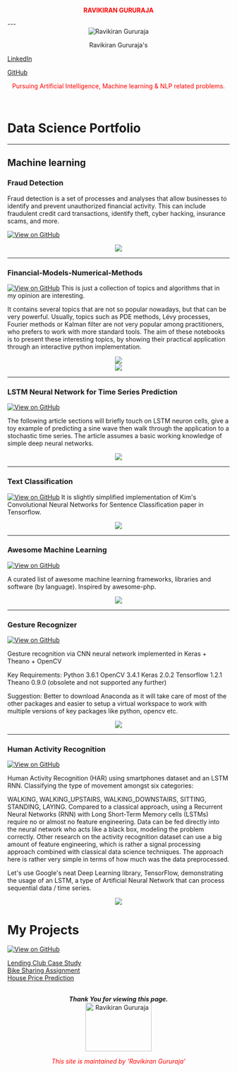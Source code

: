 <p align=center style="color:red" size=4><b>RAVIKIRAN GURURAJA</b></p>
---
<center> <img src= "assets/img/king3.jpg" alt="Ravikiran Gururaja"> </center>

<p align="center">
 Ravikiran Gururaja's
 
<a href="https://www.linkedin.com/in/g-ravikiran-650926274//">  LinkedIn  </a>

 <a href="https://github.com/Ravikiran-Gururaja">  GitHub  </a>
<br>   
 <center> <p style="color:red">Pursuing Artificial Intelligence, Machine learning & NLP related problems.</p> </center>
  <br>
  </p>

# Data Science Portfolio
---
## Machine learning

### Fraud Detection

Fraud detection is a set of processes and analyses that allow businesses to identify and prevent unauthorized financial activity. This can include fraudulent credit card transactions, identify theft, cyber hacking, insurance scams, and more.

[![View on GitHub](https://img.shields.io/badge/GitHub-View_on_GitHub-blue?logo=GitHub)](https://github.com/Ravikiran-Gururaja)
<br>
<center> <img src= "assets/img/fraud_detection.png"/> </center>

---
### Financial-Models-Numerical-Methods

[![View on GitHub](https://img.shields.io/badge/GitHub-View_on_GitHub-blue?logo=GitHub)](https://github.com/Ravikiran-Gururaja)
This is just a collection of topics and algorithms that in my opinion are interesting.

It contains several topics that are not so popular nowadays, but that can be very powerful. Usually, topics such as PDE methods, Lévy processes, Fourier methods or Kalman filter are not very popular among practitioners, who prefers to work with more standard tools.
The aim of these notebooks is to present these interesting topics, by showing their practical application through an interactive python implementation.

<center> <img src= "assets/img/financial_modeling.jpg"/> </center>

<center> <img src= "assets/img/financial_modeling_in_python.jpg"/> </center>

---
### LSTM Neural Network for Time Series Prediction

[![View on GitHub](https://img.shields.io/badge/GitHub-View_on_GitHub-blue?logo=GitHub)](https://github.com/Ravikiran-Gururaja)

The following article sections will briefly touch on LSTM neuron cells, give a toy example of predicting a sine wave then walk through the application to a stochastic time series. The article assumes a basic working knowledge of simple deep neural networks.

<center><img src="https://camo.githubusercontent.com/a085b4fe60690252b8aa2de917c53fc3f63aec21aafea21c8f1ecb543d2c44cb/68747470733a2f2f7777772e616c74756d696e74656c6c6967656e63652e636f6d2f6173736574732f74696d652d7365726965732d70726564696374696f6e2d7573696e672d6c73746d2d646565702d6e657572616c2d6e6574776f726b732f73696e776176655f66756c6c5f7365712e706e67"/></center>

---
### Text Classification

[![View on GitHub](https://img.shields.io/badge/GitHub-View_on_GitHub-blue?logo=GitHub)](https://github.com/Ravikiran-Gururaja)
It is slightly simplified implementation of Kim's Convolutional Neural Networks for Sentence Classification paper in Tensorflow.

<center> <img src ="assets/img/Convolutional-neural-network-sample-Cho-Kim-2021.png"/> </center>

---
### Awesome Machine Learning

[![View on GitHub](https://img.shields.io/badge/GitHub-View_on_GitHub-blue?logo=GitHub)](https://github.com/Ravikiran-Gururaja)

A curated list of awesome machine learning frameworks, libraries and software (by language). Inspired by awesome-php.

<center> <img src= "assets/img/machine_learning.jpg"/> </center>

---
### Gesture Recognizer

[![View on GitHub](https://img.shields.io/badge/GitHub-View_on_GitHub-blue?logo=GitHub)](https://github.com/Ravikiran-Gururaja)

Gesture recognition via CNN neural network implemented in Keras + Theano + OpenCV

Key Requirements: Python 3.6.1 OpenCV 3.4.1 Keras 2.0.2 Tensorflow 1.2.1 Theano 0.9.0 (obsolete and not supported any further)

Suggestion: Better to download Anaconda as it will take care of most of the other packages and easier to setup a virtual workspace to work with multiple versions of key packages like python, opencv etc.

<center> <img src="assets/img/gesture_recognizer.png"/> </center>

---
### Human Activity Recognition

[![View on GitHub](https://img.shields.io/badge/GitHub-View_on_GitHub-blue?logo=GitHub)](https://github.com/Ravikiran-Gururaja)

Human Activity Recognition (HAR) using smartphones dataset and an LSTM RNN. Classifying the type of movement amongst six categories:

WALKING,
WALKING_UPSTAIRS,
WALKING_DOWNSTAIRS,
SITTING,
STANDING,
LAYING.
Compared to a classical approach, using a Recurrent Neural Networks (RNN) with Long Short-Term Memory cells (LSTMs) require no or almost no feature engineering. Data can be fed directly into the neural network who acts like a black box, modeling the problem correctly. Other research on the activity recognition dataset can use a big amount of feature engineering, which is rather a signal processing approach combined with classical data science techniques. The approach here is rather very simple in terms of how much was the data preprocessed.

Let's use Google's neat Deep Learning library, TensorFlow, demonstrating the usage of an LSTM, a type of Artificial Neural Network that can process sequential data / time series.

<center> <img src="assets/img/Human_activity.jpg"/> </center>

# My Projects 
[![View on GitHub](https://img.shields.io/badge/GitHub-View_on_GitHub-blue?logo=GitHub)](https://github.com/Ravikiran-Gururaja)

 <a href="https://ravikiran-gururaja.github.io/Lending_Club_Case_Study"> Lending Club Case Study  </a>
<br>
 <a href="https://ravikiran-gururaja.github.io/Bike_Sharing_Assignment/"> Bike Sharing Assignment  </a>
<br>
<a href="https://ravikiran-gururaja.github.io/House_Price_Prediction/"> House Price Prediction </a>
<br>
<br>

<center><b><i>Thank You for viewing this page.</i> </b></center>

<center> <img src="assets/img/Image(184).jpg" alt="Ravikiran Gururaja" width=150 height=110> </center>

<center> <p style="color:red"><i> This site is maintained by 'Ravikiran Gururaja'</i></p></center>
